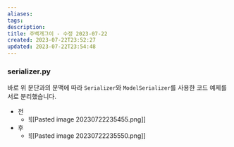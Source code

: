 ```yaml
---
aliases: 
tags: 
description:
title: 주백개그이 - 수정 2023-07-22
created: 2023-07-22T23:52:27
updated: 2023-07-22T23:54:48
---
```


### serializer.py

바로 위 문단과의 문맥에 따라 `Serializer`와 `ModelSerializer`를 사용한 코드 예제를 서로 분리했습니다.

- 전
	- ![[Pasted image 20230722235455.png]]
- 후
	- ![[Pasted image 20230722235550.png]]

